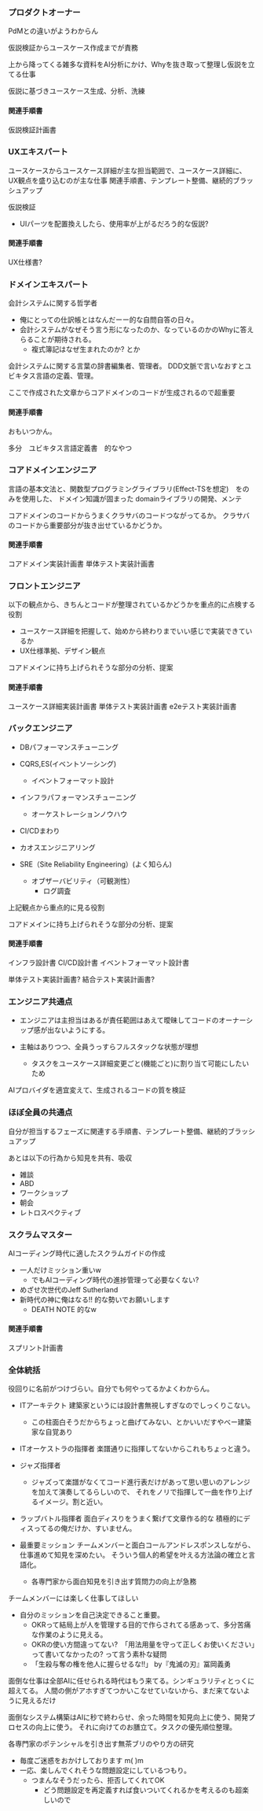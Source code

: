 ### プロダクトオーナー

PdMとの違いがようわからん

仮説検証からユースケース作成までが責務

上から降ってくる雑多な資料をAI分析にかけ、Whyを抜き取って整理し仮説を立てる仕事

仮説に基づきユースケース生成、分析、洗練

#### 関連手順書

仮説検証計画書

### UXエキスパート

ユースケースからユースケース詳細が主な担当範囲で、ユースケース詳細に、UX観点を盛り込むのが主な仕事
関連手順書、テンプレート整備、継続的ブラッシュアップ

仮説検証

- UIパーツを配置換えしたら、使用率が上がるだろう的な仮説?

#### 関連手順書

UX仕様書?

### ドメインエキスパート

会計システムに関する哲学者

- 俺にとっての仕訳帳とはなんだーー的な自問自答の日々。
- 会計システムがなぜそう言う形になったのか、なっているのかのWhyに答えらることが期待される。
  - 複式簿記はなぜ生まれたのか? とか

会計システムに関する言葉の辞書編集者、管理者。
DDD文脈で言いなおすとユビキタス言語の定義、管理。

ここで作成された文章からコアドメインのコードが生成されるので超重要

#### 関連手順書

おもいつかん。

多分　ユビキタス言語定義書　的なやつ

### コアドメインエンジニア

言語の基本文法と、関数型プログラミングライブラリ(Effect-TSを想定)　をのみを使用した、
ドメイン知識が固まった domainライブラリの開発、メンテ

コアドメインのコードからうまくクラサバのコードつながってるか。
クラサバのコードから重要部分が抜き出せているかどうか。

#### 関連手順書

コアドメイン実装計画書
単体テスト実装計画書

### フロントエンジニア

以下の観点から、きちんとコードが整理されているかどうかを重点的に点検する役割

- ユースケース詳細を把握して、始めから終わりまでいい感じで実装できているか
- UX仕様準拠、デザイン観点

コアドメインに持ち上げられそうな部分の分析、提案

#### 関連手順書

ユースケース詳細実装計画書
単体テスト実装計画書
e2eテスト実装計画書

### バックエンジニア

- DBパフォーマンスチューニング
- CQRS,ES(イベントソーシング)

  - イベントフォーマット設計

- インフラパフォーマンスチューニング

  - オーケストレーションノウハウ

- CI/CDまわり

- カオスエンジニアリング

- SRE（Site Reliability Engineering）(よく知らん)
  - オブザーバビリティ（可観測性）
    - ログ調査

上記観点から重点的に見る役割

コアドメインに持ち上げられそうな部分の分析、提案

#### 関連手順書

インフラ設計書
CI/CD設計書
イベントフォーマット設計書

単体テスト実装計画書?
結合テスト実装計画書?

### エンジニア共通点

- エンジニアは主担当はあるが責任範囲はあえて曖昧してコードのオーナーシップ感が出ないようにする。

- 主軸はありつつ、全員うっすらフルスタックな状態が理想

  - タスクをユースケース詳細変更ごと(機能ごと)に割り当て可能にしたいため

AIプロバイダを適宜変えて、生成されるコードの質を検証

### ほぼ全員の共通点

自分が担当するフェーズに関連する手順書、テンプレート整備、継続的ブラッシュアップ

あとは以下の行為から知見を共有、吸収

- 雑談
- ABD
- ワークショップ
- 朝会
- レトロスペクティブ

### スクラムマスター

AIコーディング時代に適したスクラムガイドの作成

- 一人だけミッション重いw
  - でもAIコーディング時代の進捗管理って必要なくない?
- めざせ次世代のJeff Sutherland
- 新時代の神に俺はなる!! 的な勢いでお願いします
  - DEATH NOTE 的なw

#### 関連手順書

スプリント計画書

### 全体統括

役回りに名前がつけづらい。自分でも何やってるかよくわからん。

- ITアーキテクト
  建築家というには設計書無視しすぎなのでしっくりこない。

  - この柱面白そうだからちょっと曲げてみない、とかいいだすやべー建築家な自覚あり

- ITオーケストラの指揮者
  楽譜通りに指揮してないからこれもちょっと違う。

- ジャズ指揮者

  - ジャズって楽譜がなくてコード進行表だけがあって思い思いのアレンジを加えて演奏してるらしいので、
    それをノリで指揮して一曲を作り上げるイメージ。割と近い。

- ラップバトル指揮者
  面白ディスりをうまく繋げて文章作る的な
  積極的にディスってるの俺だけか、すいません。

- 最重要ミッション
  チームメンバーと面白コールアンドレスポンスしながら、仕事進めて知見を深めたい。
  そういう個人的希望を叶える方法論の確立と言語化。

  - 各専門家から面白知見を引き出す質問力の向上が急務

チームメンバーには楽しく仕事してほしい

- 自分のミッションを自己決定できること重要。
  - OKRって結局上が人を管理する目的で作らされてる感あって、多分苦痛な作業のように見える。
  - OKRの使い方間違ってない?　「用法用量を守って正しくお使いください」って書いてなかったの? って言う素朴な疑問
  - 「生殺与奪の権を他人に握らせるな!!」 by『鬼滅の刃』冨岡義勇

面倒な仕事は全部AIに任せられる時代はもう来てる。シンギュラリティとっくに超えてる。
人間の側がアホすぎてつかいこなせていないから、まだ来てないように見えるだけ

面倒なシステム構築はAIに秒で終わらせ、余った時間を知見向上に使う、開発プロセスの向上に使う。
それに向けてのお膳立て。タスクの優先順位整理。

各専門家のポテンシャルを引き出す無茶ブリのやり方の研究

- 毎度ご迷惑をおかけしております m( )m
- 一応、楽しんでくれそうな問題設定にしているつもり。
  - つまんなそうだったら、拒否してくれてOK
    - どう問題設定を再定義すれば食いついてくれるかを考えるのも超楽しいので
